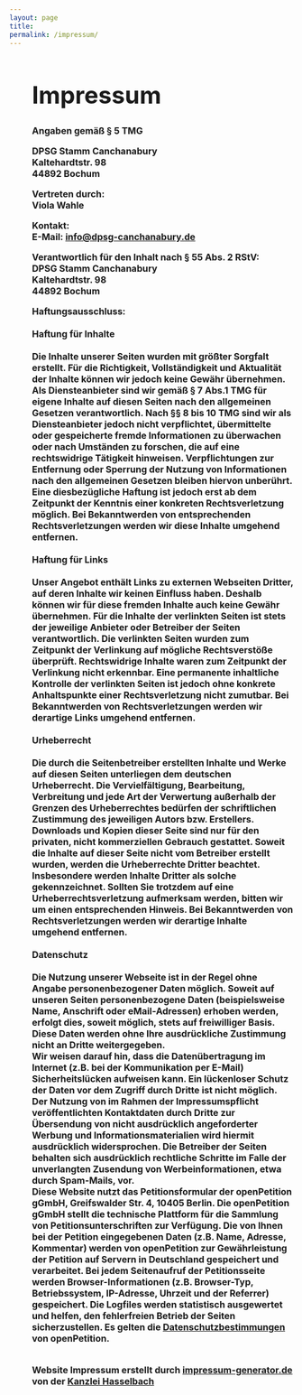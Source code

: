 ```yaml
---
layout: page
title:     
permalink: /impressum/
---
```


<h2 style="margin-left: 40px;">
<div class='impressum'><h1>Impressum</h1>
<span style="font-size:16px;"><p>Angaben gemäß § 5 TMG</p><p>DPSG Stamm Canchanabury <br> 
Kaltehardtstr. 98<br> 
44892 Bochum <br> 
</p><p> <strong>Vertreten durch: </strong><br>
Viola Wahle<br>
</p><p><strong>Kontakt:</strong> <br>
E-Mail: <a href='mailto:info@dpsg-canchanabury.de'>info@dpsg-canchanabury.de</a></p><p><strong>Verantwortlich für den Inhalt nach § 55 Abs. 2 RStV:</strong><br>
DPSG Stamm Canchanabury <br> 
Kaltehardtstr. 98<br> 
44892 Bochum <br></p> <p><strong>Haftungsausschluss: </strong><br><br><strong>Haftung für Inhalte</strong><br><br>
Die Inhalte unserer Seiten wurden mit größter Sorgfalt erstellt. Für die Richtigkeit, Vollständigkeit und Aktualität der Inhalte können wir jedoch keine Gewähr übernehmen. Als Diensteanbieter sind wir gemäß § 7 Abs.1 TMG für eigene Inhalte auf diesen Seiten nach den allgemeinen Gesetzen verantwortlich. Nach §§ 8 bis 10 TMG sind wir als Diensteanbieter jedoch nicht verpflichtet, übermittelte oder gespeicherte fremde Informationen zu überwachen oder nach Umständen zu forschen, die auf eine rechtswidrige Tätigkeit hinweisen. Verpflichtungen zur Entfernung oder Sperrung der Nutzung von Informationen nach den allgemeinen Gesetzen bleiben hiervon unberührt. Eine diesbezügliche Haftung ist jedoch erst ab dem Zeitpunkt der Kenntnis einer konkreten Rechtsverletzung möglich. Bei Bekanntwerden von entsprechenden Rechtsverletzungen werden wir diese Inhalte umgehend entfernen.<br><br><strong>Haftung für Links</strong><br><br>
Unser Angebot enthält Links zu externen Webseiten Dritter, auf deren Inhalte wir keinen Einfluss haben. Deshalb können wir für diese fremden Inhalte auch keine Gewähr übernehmen. Für die Inhalte der verlinkten Seiten ist stets der jeweilige Anbieter oder Betreiber der Seiten verantwortlich. Die verlinkten Seiten wurden zum Zeitpunkt der Verlinkung auf mögliche Rechtsverstöße überprüft. Rechtswidrige Inhalte waren zum Zeitpunkt der Verlinkung nicht erkennbar. Eine permanente inhaltliche Kontrolle der verlinkten Seiten ist jedoch ohne konkrete Anhaltspunkte einer Rechtsverletzung nicht zumutbar. Bei Bekanntwerden von Rechtsverletzungen werden wir derartige Links umgehend entfernen.<br><br><strong>Urheberrecht</strong><br><br>
Die durch die Seitenbetreiber erstellten Inhalte und Werke auf diesen Seiten unterliegen dem deutschen Urheberrecht. Die Vervielfältigung, Bearbeitung, Verbreitung und jede Art der Verwertung außerhalb der Grenzen des Urheberrechtes bedürfen der schriftlichen Zustimmung des jeweiligen Autors bzw. Erstellers. Downloads und Kopien dieser Seite sind nur für den privaten, nicht kommerziellen Gebrauch gestattet. Soweit die Inhalte auf dieser Seite nicht vom Betreiber erstellt wurden, werden die Urheberrechte Dritter beachtet. Insbesondere werden Inhalte Dritter als solche gekennzeichnet. Sollten Sie trotzdem auf eine Urheberrechtsverletzung aufmerksam werden, bitten wir um einen entsprechenden Hinweis. Bei Bekanntwerden von Rechtsverletzungen werden wir derartige Inhalte umgehend entfernen.<br><br><strong>Datenschutz</strong><br><br>
Die Nutzung unserer Webseite ist in der Regel ohne Angabe personenbezogener Daten möglich. Soweit auf unseren Seiten personenbezogene Daten (beispielsweise Name, Anschrift oder eMail-Adressen) erhoben werden, erfolgt dies, soweit möglich, stets auf freiwilliger Basis. Diese Daten werden ohne Ihre ausdrückliche Zustimmung nicht an Dritte weitergegeben. <br>
Wir weisen darauf hin, dass die Datenübertragung im Internet (z.B. bei der Kommunikation per E-Mail) Sicherheitslücken aufweisen kann. Ein lückenloser Schutz der Daten vor dem Zugriff durch Dritte ist nicht möglich. <br>
Der Nutzung von im Rahmen der Impressumspflicht veröffentlichten Kontaktdaten durch Dritte zur Übersendung von nicht ausdrücklich angeforderter Werbung und Informationsmaterialien wird hiermit ausdrücklich widersprochen. Die Betreiber der Seiten behalten sich ausdrücklich rechtliche Schritte im Falle der unverlangten Zusendung von Werbeinformationen, etwa durch Spam-Mails, vor.<br>
Diese Website nutzt das Petitionsformular der openPetition gGmbH, Greifswalder Str. 4, 10405 Berlin. Die openPetition gGmbH stellt die technische Plattform für die Sammlung von Petitionsunterschriften zur Verfügung. Die von Ihnen bei der Petition eingegebenen Daten (z.B. Name, Adresse, Kommentar) werden von openPetition zur Gewährleistung der Petition auf Servern in Deutschland gespeichert und verarbeitet. Bei jedem Seitenaufruf der Petitionsseite werden Browser-Informationen (z.B. Browser-Typ, Betriebssystem, IP-Adresse, Uhrzeit und der Referrer) gespeichert. Die Logfiles werden statistisch ausgewertet und helfen, den fehlerfreien Betrieb der Seiten sicherzustellen. Es gelten die <a href="https://www.openpetition.de/content/data_privacy">Datenschutzbestimmungen</a> von openPetition.
</p><br> 
Website Impressum erstellt durch <a href="https://www.impressum-generator.de">impressum-generator.de</a> von der <a href="https://www.kanzlei-hasselbach.de/" rel="nofollow">Kanzlei Hasselbach</a></span></div></h2>
 
